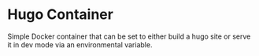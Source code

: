 # Hugo Container

Simple Docker container that can be set to either build a hugo site or serve it in dev mode via an environmental variable.